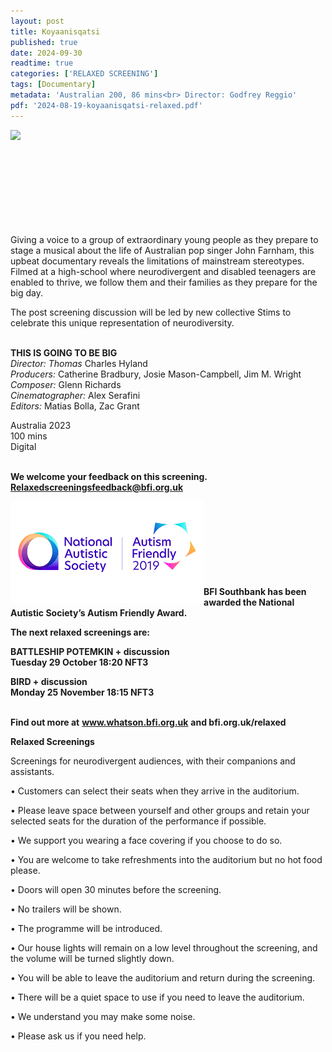 ```yaml
---
layout: post
title: Koyaanisqatsi
published: true
date: 2024-09-30
readtime: true
categories: ['RELAXED SCREENING']
tags: [Documentary]
metadata: 'Australian 200, 86 mins<br> Director: Godfrey Reggio'
pdf: '2024-08-19-koyaanisqatsi-relaxed.pdf'
---
```


<img style="float: left;" src="/img/tigtbb.png"><br><br><br><br><br><br><br><br><br>


Giving a voice to a group of extraordinary young people as they prepare to stage a musical about the life of Australian pop singer John Farnham, this upbeat documentary reveals the limitations of mainstream stereotypes. Filmed at a high-school where neurodivergent and disabled teenagers are enabled to thrive, we follow them and their families as they prepare for the big day.

The post screening discussion will be led by new collective Stims to celebrate this unique representation of neurodiversity.
<br><br>

**THIS IS GOING TO BE BIG**  
_Director: Thomas_ Charles Hyland  
_Producers:_ Catherine Bradbury, Josie Mason-Campbell, Jim M. Wright  
_Composer:_ Glenn Richards  
_Cinematographer:_ Alex Serafini  
_Editors:_ Matias Bolla, Zac Grant  

Australia 2023  
100 mins  
Digital  
<br>

**We welcome your feedback on this screening. Relaxedscreeningsfeedback@bfi.org.uk**


<img style="float: left;" src="/img/autistic_society.png"><br><br><br><br><br><br><br><br>
**BFI Southbank has been awarded the National Autistic Society’s Autism Friendly Award.**
<br>  

**The next relaxed screenings are:**<br> 

**BATTLESHIP POTEMKIN + discussion**  
**Tuesday 29 October 18:20 NFT3**  

**BIRD + discussion**  
**Monday 25 November 18:15 NFT3**  
<br>



**Find out more at**
**www.whatson.bfi.org.uk**
**and bfi.org.uk/relaxed**
<br>

**Relaxed Screenings**

Screenings for neurodivergent audiences, with their companions and assistants.

• Customers can select their seats when they arrive in the auditorium. 

• Please leave space between yourself and other groups and retain your selected seats for the duration of the performance if possible.

• We support you wearing a face covering if you choose to do so.

• You are welcome to take refreshments into the auditorium but no hot food please.

• Doors will open 30 minutes before the screening.

• No trailers will be shown.

• The programme will be introduced.

• Our house lights will remain on a low level throughout the screening, and the volume will be turned slightly down.

• You will be able to leave the auditorium and return during the screening.

• There will be a quiet space to use if you need to leave the auditorium.

• We understand you may make some noise.

• Please ask us if you need help.
<br><br>

<!--stackedit_data:
eyJoaXN0b3J5IjpbLTE0MjY2MzY4ODksNzMwOTk4MTE2XX0=
-->